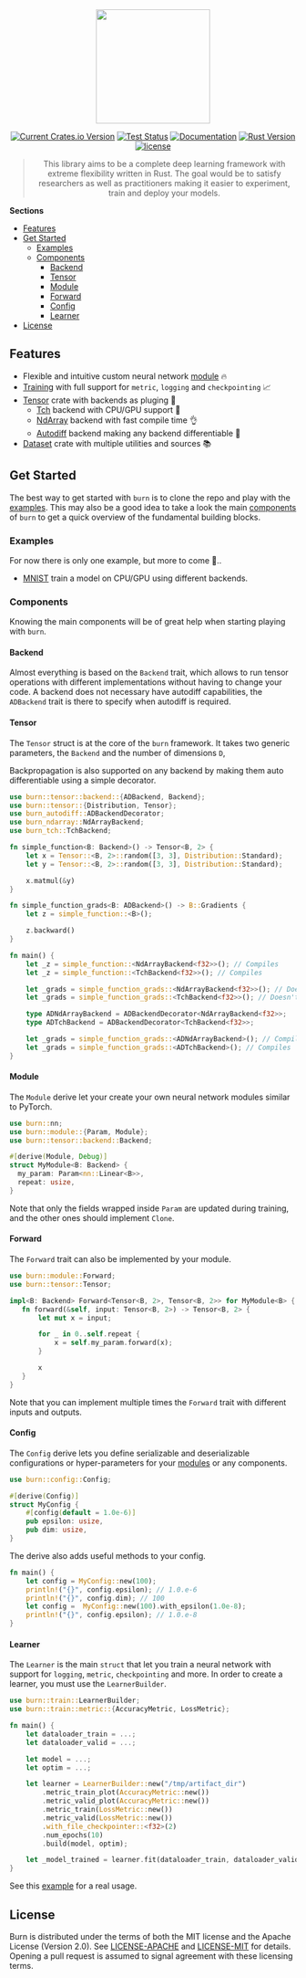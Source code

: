 <div align="center">
<img src="https://raw.githubusercontent.com/burn-rs/burn/main/assets/logo-burn-full.png" width="200px"/>

[![Current Crates.io Version](https://img.shields.io/crates/v/burn.svg)](https://crates.io/crates/burn)
[![Test Status](https://github.com/burn-rs/burn/actions/workflows/test.yml/badge.svg)](https://github.com/burn-rs/burn/actions/workflows/test.yml)
[![Documentation](https://docs.rs/burn/badge.svg)](https://docs.rs/burn)
[![Rust Version](https://img.shields.io/badge/Rust-1.65.0-blue)](https://releases.rs/docs/released/1.65.0)
[![license](https://shields.io/badge/license-MIT%2FApache--2.0-blue)](https://github.com/burn-rs/burn/blob/master/LICENSE)

> This library aims to be a complete deep learning framework with extreme flexibility written in Rust.
> The goal would be to satisfy researchers as well as practitioners making it easier to experiment, train and deploy your models.

<div align="left">

__Sections__

* [Features](#features)
* [Get Started](#get-started)
    * [Examples](#examples)
    * [Components](#components)
        * [Backend](#backend)
        * [Tensor](#tensor)
        * [Module](#module)
        * [Forward](#forward)
        * [Config](#config)
        * [Learner](#learner)
* [License](#license)

## Features

 * Flexible and intuitive custom neural network [module](#module) 🔥
 * [Training](#learner) with full support for `metric`, `logging` and `checkpointing` 📈
 * [Tensor](#tensor) crate with backends as pluging 🔧
   * [Tch](https://github.com/burn-rs/burn/tree/main/burn-tch) backend with CPU/GPU support 🚀
   * [NdArray](https://github.com/burn-rs/burn/tree/main/burn-ndarray) backend with fast compile time 👌
   * [Autodiff](https://github.com/burn-rs/burn/tree/main/burn-autodiff) backend making any backend differentiable 🌟
 * [Dataset](https://github.com/burn-rs/burn/tree/main/burn-dataset) crate with multiple utilities and sources 📚

## Get Started

The best way to get started with `burn` is to clone the repo and play with the [examples](#examples).
This may also be a good idea to take a look the main [components](#components) of `burn` to get a quick overview of the fundamental building blocks.

### Examples

For now there is only one example, but more to come 💪..

* [MNIST](https://github.com/burn-rs/burn/tree/main/examples/mnist) train a model on CPU/GPU using different backends.

### Components

Knowing the main components will be of great help when starting playing with `burn`.

#### Backend

Almost everything is based on the `Backend` trait, which allows to run tensor operations with different implementations without having to change your code.
A backend does not necessary have autodiff capabilities, the `ADBackend` trait is there to specify when autodiff is required.

#### Tensor

The `Tensor` struct is at the core of the `burn` framework.
It takes two generic parameters, the `Backend` and the number of dimensions `D`,

Backpropagation is also supported on any backend by making them auto differentiable using a simple decorator.

```rust
use burn::tensor::backend::{ADBackend, Backend};
use burn::tensor::{Distribution, Tensor};
use burn_autodiff::ADBackendDecorator;
use burn_ndarray::NdArrayBackend;
use burn_tch::TchBackend;

fn simple_function<B: Backend>() -> Tensor<B, 2> {
    let x = Tensor::<B, 2>::random([3, 3], Distribution::Standard);
    let y = Tensor::<B, 2>::random([3, 3], Distribution::Standard);

    x.matmul(&y)
}

fn simple_function_grads<B: ADBackend>() -> B::Gradients {
    let z = simple_function::<B>();

    z.backward()
}

fn main() {
    let _z = simple_function::<NdArrayBackend<f32>>(); // Compiles
    let _z = simple_function::<TchBackend<f32>>(); // Compiles

    let _grads = simple_function_grads::<NdArrayBackend<f32>>(); // Doesn't compile
    let _grads = simple_function_grads::<TchBackend<f32>>(); // Doesn't compile

    type ADNdArrayBackend = ADBackendDecorator<NdArrayBackend<f32>>;
    type ADTchBackend = ADBackendDecorator<TchBackend<f32>>;

    let _grads = simple_function_grads::<ADNdArrayBackend>(); // Compiles
    let _grads = simple_function_grads::<ADTchBackend>(); // Compiles
}
```

#### Module

The `Module` derive let your create your own neural network modules similar to PyTorch.

```rust
use burn::nn;
use burn::module::{Param, Module};
use burn::tensor::backend::Backend;

#[derive(Module, Debug)]
struct MyModule<B: Backend> {
  my_param: Param<nn::Linear<B>>,
  repeat: usize,
}
```

Note that only the fields wrapped inside `Param` are updated during training, and the other ones should implement `Clone`.

#### Forward

The `Forward` trait can also be implemented by your module.

```rust
use burn::module::Forward;
use burn::tensor::Tensor;

impl<B: Backend> Forward<Tensor<B, 2>, Tensor<B, 2>> for MyModule<B> {
   fn forward(&self, input: Tensor<B, 2>) -> Tensor<B, 2> {
       let mut x = input;

       for _ in 0..self.repeat {
           x = self.my_param.forward(x);
       }

       x
   }
}
```

Note that you can implement multiple times the `Forward` trait with different inputs and outputs.

#### Config

The `Config` derive lets you define serializable and deserializable configurations or hyper-parameters for your [modules](#module) or any components.

```rust
use burn::config::Config;

#[derive(Config)]
struct MyConfig {
    #[config(default = 1.0e-6)]
    pub epsilon: usize,
    pub dim: usize,
}
```
The derive also adds useful methods to your config.

```rust
fn main() {
    let config = MyConfig::new(100);
    println!("{}", config.epsilon); // 1.0.e-6
    println!("{}", config.dim); // 100
    let config =  MyConfig::new(100).with_epsilon(1.0e-8);
    println!("{}", config.epsilon); // 1.0.e-8
}
```

#### Learner

The `Learner` is the main `struct` that let you train a neural network with support for `logging`, `metric`, `checkpointing` and more.
In order to create a learner, you must use the `LearnerBuilder`.

```rust
use burn::train::LearnerBuilder;
use burn::train::metric::{AccuracyMetric, LossMetric};

fn main() {
    let dataloader_train = ...;
    let dataloader_valid = ...;

    let model = ...;
    let optim = ...;

    let learner = LearnerBuilder::new("/tmp/artifact_dir")
        .metric_train_plot(AccuracyMetric::new())
        .metric_valid_plot(AccuracyMetric::new())
        .metric_train(LossMetric::new())
        .metric_valid(LossMetric::new())
        .with_file_checkpointer::<f32>(2)
        .num_epochs(10)
        .build(model, optim);

    let _model_trained = learner.fit(dataloader_train, dataloader_valid);
}
```

See this [example](https://github.com/burn-rs/burn/tree/main/examples/mnist) for a real usage.

## License

Burn is distributed under the terms of both the MIT license and the Apache License (Version 2.0).
See [LICENSE-APACHE](./LICENSE-APACHE) and [LICENSE-MIT](./LICENSE-MIT) for details.
Opening a pull request is assumed to signal agreement with these licensing terms.
